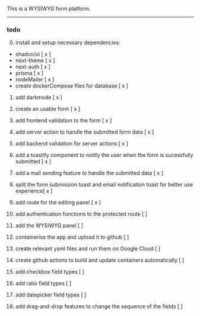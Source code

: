 This is a WYSIWYG form platform.

---

### todo

0. install and setup necessary dependencies:

- shadcn/ui [ x ]
- next-theme [ x ]
- next-auth [ x ]
- prisma [ x ]
- nodeMailer [ x ]
- create dockerCompose files for database [ x ]

1. add darkmode [ x ]

2. create an usable form [ x ]

3. add frontend validation to the form [ x ]

4. add server action to handle the submitted form data [ x ]

5. add backend validation for server actions [ x ]

6. add a toastify component to notify the user when the form is sucessfully submitted [ x ]

7. add a mail sending feature to handle the submitted data [ x ]

8. split the form submission toast and email notification toast for better use experience[ x ]

9. add route for the editing panel [ x ]

10. add authentication functions to the protected route [ ]

11. add the WYSIWYG panel [ ]

12. containerise the app and upload it to github [ ]

13. create relevant yaml files and run them on Google Cloud [ ]

14. create github actions to build and update containers automatically [ ]

15. add checkbox field types [ ]

16. add ratio field types [ ]

17. add datepicker field types [ ]

18. add drag-and-drop features to change the sequence of the fields [ ]
